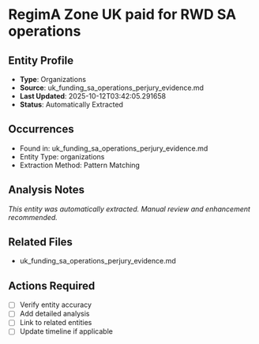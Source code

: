 # RegimA Zone UK paid for RWD SA operations

## Entity Profile
- **Type**: Organizations
- **Source**: uk_funding_sa_operations_perjury_evidence.md
- **Last Updated**: 2025-10-12T03:42:05.291658
- **Status**: Automatically Extracted

## Occurrences
- Found in: uk_funding_sa_operations_perjury_evidence.md
- Entity Type: organizations
- Extraction Method: Pattern Matching

## Analysis Notes
*This entity was automatically extracted. Manual review and enhancement recommended.*

## Related Files
- uk_funding_sa_operations_perjury_evidence.md

## Actions Required
- [ ] Verify entity accuracy
- [ ] Add detailed analysis
- [ ] Link to related entities
- [ ] Update timeline if applicable
